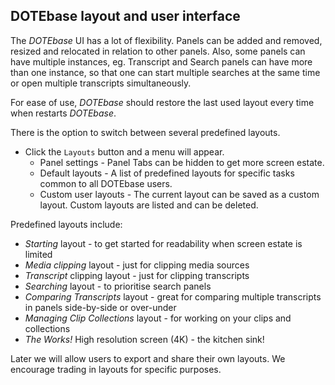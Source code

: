 ## DOTEbase layout and user interface

The _DOTEbase_ UI has a lot of flexibility.
Panels can be added and removed, resized and relocated in relation to other panels.
Also, some panels can have multiple instances, eg. Transcript and Search panels can have more than one instance, so that one can start multiple searches at the same time or open multiple transcripts simultaneously.

For ease of use, _DOTEbase_ should restore the last used layout every time when restarts _DOTEbase_.

There is the option to switch between several predefined layouts.

- Click the `Layouts` button and a menu will appear.
  - Panel settings - Panel Tabs can be hidden to get more screen estate.
  - Default layouts - A list of predefined layouts for specific tasks common to all DOTEbase users.
  - Custom user layouts - The current layout can be saved as a custom layout.
Custom layouts are listed and can be deleted.

Predefined layouts include:

- _Starting_ layout - to get started for readability when screen estate is limited
- _Media clipping_ layout - just for clipping media sources
- _Transcript_ clipping layout - just for clipping transcripts
- _Searching_ layout - to prioritise search panels
- _Comparing Transcripts_ layout - great for comparing multiple transcripts in panels side-by-side or over-under
- _Managing Clip Collections_ layout - for working on your clips and collections
- _The Works!_ High resolution screen (4K) - the kitchen sink!

Later we will allow users to export and share their own layouts.
We encourage trading in layouts for specific purposes.
